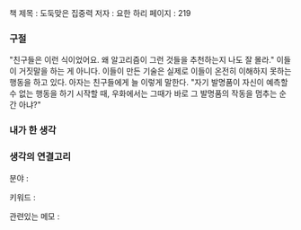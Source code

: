 
책 제목 : 도둑맞은 집중력
저자 : 요한 하리
페이지 : 219

### 구절

"친구들은 이런 식이었어요. 왜 알고리즘이 그런 것들을 추천하는지 나도 잘 몰라." 이들이 거짓말을 하는 게 아니다. 이들이 만든 기술은 실제로 이들이 온전히 이해하지 못하는 행동을 하고 있다.
아자는 친구들에게 늘 이렇게 말한다. "자기 발명품이 자신이 예측할 수 없는 행동을 하기 시작할 때, 우화에서는 그때가 바로 그 발명품의 작동을 멈추는 순간 아냐?"

### 내가 한 생각


### 생각의 연결고리
분야 : 

키워드 : 

관련있는 메모 : 